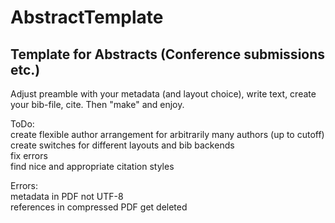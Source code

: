 # AbstractTemplate
## Template for Abstracts (Conference submissions etc.)

Adjust preamble with your metadata (and layout choice), write text, create your bib-file, cite.
Then "make" and enjoy.

ToDo:  
create flexible author arrangement for arbitrarily many authors (up to cutoff)  
create switches for different layouts and bib backends  
fix errors  
find nice and appropriate citation styles  
  
Errors:  
metadata in PDF not UTF-8  
references in compressed PDF get deleted  

